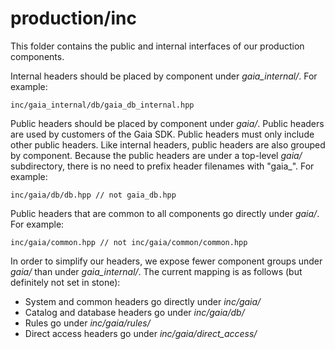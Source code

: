 # production/inc
This folder contains the public and internal interfaces of our production components.

Internal headers should be placed by component under _gaia_internal/_. For example:
```
inc/gaia_internal/db/gaia_db_internal.hpp
```

Public headers should be placed by component under _gaia/_. Public headers are used by customers of the Gaia SDK.  Public headers must only include other public headers.  Like internal headers, public headers are also grouped by component.  Because the public headers are under a top-level _gaia/_ subdirectory, there is no need to prefix header filenames with "gaia_".  For example:
```
inc/gaia/db/db.hpp // not gaia_db.hpp
```

Public headers that are common to all components go directly under _gaia/_. For example:
```
inc/gaia/common.hpp // not inc/gaia/common/common.hpp
```

In order to simplify our headers, we expose fewer component groups under _gaia/_ than under _gaia\_internal/_. The current mapping is as follows (but definitely not set in stone):
* System and common headers go directly under _inc/gaia/_
* Catalog and database headers go under _inc/gaia/db/_
* Rules go under _inc/gaia/rules/_
* Direct access headers go under _inc/gaia/direct\_access/_
